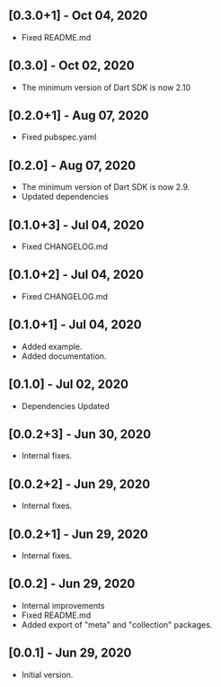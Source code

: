 ## [0.3.0+1] - Oct 04, 2020

* Fixed README.md

## [0.3.0] - Oct 02, 2020

* The minimum version of Dart SDK is now 2.10

## [0.2.0+1] - Aug 07, 2020

* Fixed pubspec.yaml

## [0.2.0] - Aug 07, 2020

* The minimum version of Dart SDK is now 2.9.
* Updated dependencies

## [0.1.0+3] - Jul 04, 2020

* Fixed CHANGELOG.md

## [0.1.0+2] - Jul 04, 2020

* Fixed CHANGELOG.md

## [0.1.0+1] - Jul 04, 2020

* Added example.
* Added documentation.

## [0.1.0] - Jul 02, 2020

* Dependencies Updated

## [0.0.2+3] - Jun 30, 2020

* Internal fixes.

## [0.0.2+2] - Jun 29, 2020

* Internal fixes.

## [0.0.2+1] - Jun 29, 2020

* Internal fixes.

## [0.0.2] - Jun 29, 2020

* Internal improvements
* Fixed README.md
* Added export of "meta" and "collection" packages.

## [0.0.1] - Jun 29, 2020

* Initial version.
